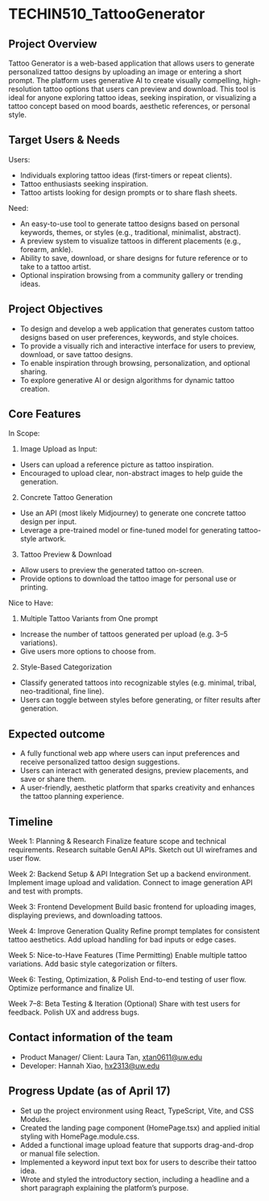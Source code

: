 # TECHIN510_TattooGenerator

## Project Overview
Tattoo Generator is a web-based application that allows users to generate personalized tattoo designs by uploading an image or entering a short prompt. The platform uses generative AI to create visually compelling, high-resolution tattoo options that users can preview and download. This tool is ideal for anyone exploring tattoo ideas, seeking inspiration, or visualizing a tattoo concept based on mood boards, aesthetic references, or personal style.

## Target Users & Needs
Users: 
- Individuals exploring tattoo ideas (first-timers or repeat clients).
- Tattoo enthusiasts seeking inspiration.
- Tattoo artists looking for design prompts or to share flash sheets.

Need:
- An easy-to-use tool to generate tattoo designs based on personal keywords, themes, or styles (e.g., traditional, minimalist, abstract).
- A preview system to visualize tattoos in different placements (e.g., forearm, ankle).
- Ability to save, download, or share designs for future reference or to take to a tattoo artist.
- Optional inspiration browsing from a community gallery or trending ideas.

## Project Objectives
- To design and develop a web application that generates custom tattoo designs based on user preferences, keywords, and style choices.
- To provide a visually rich and interactive interface for users to preview, download, or save tattoo designs.
- To enable inspiration through browsing, personalization, and optional sharing.
- To explore generative AI or design algorithms for dynamic tattoo creation.

## Core Features
In Scope:
1. Image Upload as Input:
- Users can upload a reference picture as tattoo inspiration.
- Encouraged to upload clear, non-abstract images to help guide the generation.
2. Concrete Tattoo Generation
- Use an API (most likely Midjourney) to generate one concrete tattoo design per input.
- Leverage a pre-trained model or fine-tuned model for generating tattoo-style artwork.
3. Tattoo Preview & Download
- Allow users to preview the generated tattoo on-screen.
- Provide options to download the tattoo image for personal use or printing.

Nice to Have:
1. Multiple Tattoo Variants from One prompt
- Increase the number of tattoos generated per upload (e.g. 3–5 variations).
- Give users more options to choose from.
2. Style-Based Categorization
- Classify generated tattoos into recognizable styles (e.g. minimal, tribal, neo-traditional, fine line).
- Users can toggle between styles before generating, or filter results after generation.

## Expected outcome
- A fully functional web app where users can input preferences and receive personalized tattoo design suggestions.
- Users can interact with generated designs, preview placements, and save or share them.
- A user-friendly, aesthetic platform that sparks creativity and enhances the tattoo planning experience.

## Timeline
Week 1: Planning & Research
Finalize feature scope and technical requirements.
Research suitable GenAI APIs.
Sketch out UI wireframes and user flow.

Week 2: Backend Setup & API Integration
Set up a backend environment.
Implement image upload and validation.
Connect to image generation API and test with prompts.

Week 3: Frontend Development
Build basic frontend for uploading images, displaying previews, and downloading tattoos.

Week 4: Improve Generation Quality
Refine prompt templates for consistent tattoo aesthetics.
Add upload handling for bad inputs or edge cases.

Week 5: Nice-to-Have Features (Time Permitting)
Enable multiple tattoo variations.
Add basic style categorization or filters.

Week 6: Testing, Optimization, & Polish
End-to-end testing of user flow.
Optimize performance and finalize UI.

Week 7–8: Beta Testing & Iteration (Optional)
Share with test users for feedback.
Polish UX and address bugs.

## Contact information of the team
- Product Manager/ Client: Laura Tan, xtan0611@uw.edu
- Developer: Hannah Xiao, hx2313@uw.edu

## Progress Update (as of April 17)
- Set up the project environment using React, TypeScript, Vite, and CSS Modules.
- Created the landing page component (HomePage.tsx) and applied initial styling with HomePage.module.css.
- Added a functional image upload feature that supports drag-and-drop or manual file selection.
- Implemented a keyword input text box for users to describe their tattoo idea.
- Wrote and styled the introductory section, including a headline and a short paragraph explaining the platform’s purpose.
